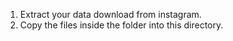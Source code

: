 1. Extract your data download from instagram.
2. Copy the files inside the folder into this directory.
